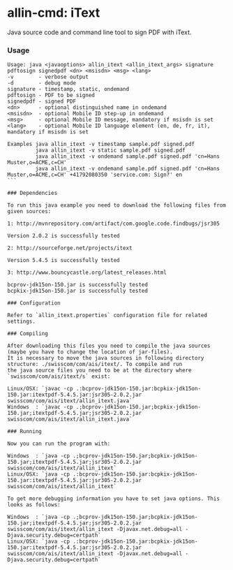 allin-cmd: iText
============

Java source code and command line tool to sign PDF with iText.

### Usage

````
Usage: java <javaoptions> allin_itext <allin_itext_args> signature pdftosign signedpdf <dn> <msisdn> <msg> <lang>
-v        - verbose output
-d        - debug mode
signature - timestamp, static, ondemand
pdftosign - PDF to be signed
signedpdf - signed PDF
<dn>      - optional distinguished name in ondemand
<msisdn>  - optional Mobile ID step-up in ondemand
<msg>     - optional Mobile ID message, mandatory if msisdn is set
<lang>    - optional Mobile ID language element (en, de, fr, it), mandatory if msisdn is set

Examples java allin_itext -v timestamp sample.pdf signed.pdf
         java allin_itext -v static sample.pdf signed.pdf
         java allin_itext -v ondemand sample.pdf signed.pdf 'cn=Hans Muster,o=ACME,c=CH'
         java allin_itext -v ondemand sample.pdf signed.pdf 'cn=Hans Muster,o=ACME,c=CH' +41792080350 'service.com: Sign?' en
```

### Dependencies

To run this java example you need to download the following files from given sources:

1: http://mvnrepository.com/artifact/com.google.code.findbugs/jsr305

Version 2.0.2 is successfully tested

2: http://sourceforge.net/projects/itext

Version 5.4.5 is successfully tested

3: http://www.bouncycastle.org/latest_releases.html

bcprov-jdk15on-150.jar is successfully tested
bcpkix-jdk15on-150.jar is successfully tested

### Configuration

Refer to `allin_itext.properties` configuration file for related settings.

### Compiling

After downloading this files you need to compile the java sources (maybe you have to change the location of jar-files).
It is necessary to move the java sources in following directory structure: ./swisscom/com/ais/itext/. To compile and run
the java source files you need to be at the directory where `swisscom/com/ais/itext/s` exist:

Linux/OSX: `javac -cp .:bcprov-jdk15on-150.jar:bcpkix-jdk15on-150.jar:itextpdf-5.4.5.jar:jsr305-2.0.2.jar swisscom/com/ais/itext/allin_itext.java`
Windows  : `javac -cp .;bcprov-jdk15on-150.jar;bcpkix-jdk15on-150.jar;itextpdf-5.4.5.jar;jsr305-2.0.2.jar swisscom/com/ais/itext/allin_itext.java`

### Running

Now you can run the program with:

Windows  : `java -cp .;bcprov-jdk15on-150.jar;bcpkix-jdk15on-150.jar;itextpdf-5.4.5.jar;jsr305-2.0.2.jar swisscom/com/ais/itext/allin_itext`
Linux/OSX: `java -cp .:bcprov-jdk15on-150.jar:bcpkix-jdk15on-150.jar:itextpdf-5.4.5.jar:jsr305-2.0.2.jar swisscom/com/ais/itext/allin_itext`

To get more debugging information you have to set java options. This looks as follows:

Windows  : `java -cp .;bcprov-jdk15on-150.jar;bcpkix-jdk15on-150.jar;itextpdf-5.4.5.jar;jsr305-2.0.2.jar swisscom/com/ais/itext/allin_itext -Djavax.net.debug=all -Djava.security.debug=certpath`
Linux/OSX: `java -cp .:bcprov-jdk15on-150.jar:bcpkix-jdk15on-150.jar:itextpdf-5.4.5.jar:jsr305-2.0.2.jar swisscom/com/ais/itext/allin_itext -Djavax.net.debug=all -Djava.security.debug=certpath`
